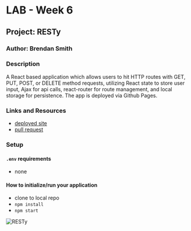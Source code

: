 # LAB - Week 6

## Project: RESTy

### Author: Brendan Smith

### Description
A React based application which allows users to hit HTTP routes with GET, PUT, POST, or DELETE method requests, utilizing React state to store user input, Ajax for api calls, react-router for route management, and local storage for persistence. The app is deployed via Github Pages.


### Links and Resources


- [deployed site](https://www.brendansmith.dev/resty/)
- [pull request](https://github.com/brendigler/resty/pull/2)


### Setup

#### `.env` requirements

- none

#### How to initialize/run your application

- clone to local repo
- `npm install`
- `npm start`

<!-- #### Tests -->

<!-- - Run tests with `npm test` -->

<!-- #### UML / Application Wiring Diagram -->

![RESTy](https://user-images.githubusercontent.com/44657354/119695998-5cc57580-be14-11eb-80b4-5f5c7793b912.jpg)
